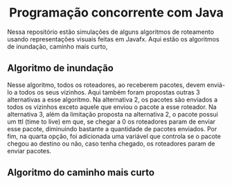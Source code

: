 <div align="center">
  <h1 align="center">Programação concorrente com Java</h1>
</div>

Nessa repositório estão simulações de alguns algoritmos de roteamento usando representações visuais feitas em Javafx. Aqui estão os algoritmos de inundação, caminho mais curto, 

## Algoritmo de inundação
Nesse algoritmo, todos os roteadores, ao receberem pacotes, devem enviá-lo a todos os seus vizinhos. Aqui também foram propostas outras 3 alternativas a esse algoritmo. Na alternativa 2, os pacotes são enviados a todos os vizinhos exceto aquele que enviou o pacote a esse roteador. Na alternativa 3, além da limitação proposta na alternativa 2, o pacote possui um ttl (time to live) em que, se chegar a 0 os roteadores param de enviar esse pacote, diminuindo bastante a quantidade de pacotes enviados. Por fim, na quarta opção, foi adicionada uma variável que controla se o pacote chegou ao destino ou não, caso tenha chegado, os roteadores param de enviar pacotes.
<img></img>

## Algoritmo do caminho mais curto

<img></img>
